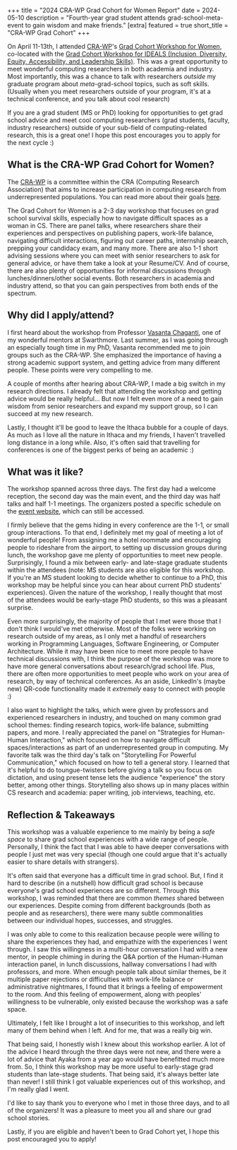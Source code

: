 +++
title = "2024 CRA-WP Grad Cohort for Women Report"
date = 2024-05-10
description = "Fourth-year grad student attends grad-school-meta-event to gain wisdom and make friends."
[extra]
featured = true
short_title = "CRA-WP Grad Cohort"
+++

On April 11-13th, I attended [CRA-WP](https://cra.org/cra-wp/)'s [Grad
Cohort Workshop for
Women](https://cra.org/cra-wp/grad-cohort-for-women/), co-located with
the [Grad Cohort Workshop for IDEALS (Inclusion, Diversity, Equity,
Accessibility, and Leadership
Skills)](https://cra.org/cra-wp/grad-cohort-ideals/). This was a great
opportunity to meet wonderful computing researchers in both academia
and industry. Most importantly, this was a chance to talk with
researchers *outside* my graduate program about *meta*-grad-school
topics, such as soft skills. (Usually when you meet researchers
outside of your program, it's at a technical conference, and you talk
about cool research)

If you are a grad student (MS or PhD) looking for opportunities to get
grad school advice and meet cool computing researchers (grad students,
faculty, industry researchers) outside of your sub-field of
computing-related research, this is a great one! I hope this post
encourages you to apply for the next cycle :)

## What is the CRA-WP Grad Cohort for Women?

The [CRA-WP](https://cra.org/cra-wp/) is a committee within the CRA
(Computing Research Association) that aims to increase participation
in computing research from underrepresented populations. You can read
more about their goals [here](https://cra.org/cra-wp/mission/).

The Grad Cohort for Women is a 2-3 day workshop that focuses on grad
school survival skills, especially how to navigate difficult spaces as
a woman in CS. There are panel talks, where researchers share their
experiences and perspectives on publishing papers, work-life balance,
navigating difficult interactions, figuring out career paths,
internship search, prepping your candidacy exam, and many more. There
are also 1-1 short advising sessions where you can meet with senior
researchers to ask for general advice, or have them take a look at
your Resume/CV. And of course, there are also plenty of opportunities
for informal discussions through lunches/dinners/other social events.
Both researchers in academia and industry attend, so that you can gain
perspectives from both ends of the spectrum.

## Why did I apply/attend?

I first heard about the workshop from Professor [Vasanta
Chaganti](https://www.cs.swarthmore.edu/~chaganti/), one of my
wonderful mentors at Swarthmore. Last summer, as I was going through
an especially tough time in my PhD, Vasanta recommended me to join
groups such as the CRA-WP. She emphasized the importance of having a
strong academic support system, and getting advice from many different
people. These points were very compelling to me.

A couple of months after hearing about CRA-WP, I made a big switch in
my research directions. I already felt that attending the workshop and
getting advice would be really helpful... But now I felt even more of
a need to gain wisdom from senior researchers and expand my support
group, so I can succeed at my new research.

Lastly, I thought it'll be good to leave the Ithaca bubble for a
couple of days. As much as I love all the nature in Ithaca and my
friends, I haven't travelled long distance in a long while. Also, it's
often said that travelling for conferences is one of the biggest perks
of being an academic :)

## What was it like?

The workshop spanned across three days. The first day had a welcome
reception, the second day was the main event, and the third day was
half talks and half 1-1 meetings. The organizers posted a specific
schedule on the [event
website](https://web.cvent.com/event/af32de64-9853-4aff-a0c9-b0dc590dd1e8/summary),
which can still be accessed.

I firmly believe that the gems hiding in every conference are the 1-1,
or small group interactions. To that end, I definitely met my goal of
meeting a lot of wonderful people! From assigning me a hotel roommate
and encouraging people to rideshare from the airport, to setting up
discussion groups during lunch, the workshop gave me plenty of
opportunities to meet new people. <!-- Moreover, everyone that I
talked to was very friendly and nice. --> Surprisingly, I found a mix
between early- and late-stage graduate students within the attendees
(note: MS students are also eligible for this workshop. If you're an
MS student looking to decide whether to continue to a PhD, this
workshop may be helpful since you can hear about current PhD students'
experiences). Given the nature of the workshop, I really thought that
most of the attendees would be early-stage PhD students, so this was a
pleasant surprise.

Even more surprisingly, the majority of people that I met were those
that I don't think I would've met otherwise. Most of the folks were
working on research outside of my areas, as I only met a handful of
researchers working in Programming Languages, Software Engineering, or
Computer Architecture. While it may have been nice to meet more people
to have technical discussions with, I think the purpose of the
workshop was more to have more general conversations about
research/grad school life. Plus, there are often more opportunities to
meet people who work on your area of research, by way of technical
conferences. As an aside, LinkedIn's (maybe new) QR-code functionality
made it *extremely* easy to connect with people :)

I also want to highlight the talks, which were given by professors and
experienced researchers in industry, and touched on many common grad
school themes: finding research topics, work-life balance, submitting
papers, and more. I really appreciated the panel on "Strategies for
Human-Human Interaction," which focused on how to navigate difficult
spaces/interactions as part of an underrepresented group in computing.
My favorite talk was the third day's talk on "Storytelling For
Powerful Communication," which focused on how to tell a general story.
I learned that it's helpful to do toungue-twisters before giving a
talk so you focus on dictation, and using present tense lets the
audience "experience" the story better, among other things.
Storytelling also shows up in many places within CS research and
academia: paper writing, job interviews, teaching, etc.

<!-- The main event day's late afternoon consisted of poster sessions,
which I signed up to present a poster about planned future work.
Presenters were grouped into groups of 5-6 based on research areas,
and we spent ~10 minutes (split between presentation and Q&A) on each
poster.

- Talks were helpful in remembering some meta-principles about grad school
- 1-1 interactions were the most fun part
- Poster presentations
- Favorite session was the storytelling one
-->

## Reflection & Takeaways

This workshop was a valuable experience to me mainly by being a *safe
space* to share grad school experiences with a wide range of people.
Personally, I think the fact that I was able to have deeper
conversations with people I just met was very special (though one
could argue that it's actually easier to share details with
strangers).

It's often said that everyone has a difficult time in grad school.
But, I find it hard to describe (in a nutshell) how difficult grad
school is because everyone's grad school experiences are so different.
Through this workshop, I was reminded that there are common *themes*
shared between our experiences. Despite coming from different
backgrounds (both as people and as researchers), there were many
subtle commonalities between our individual hopes, successes, and
struggles.

I was only able to come to this realization because people were
willing to share the experiences they had, and empathize with the
experiences I went through. I saw this willingness in a multi-hour
conversation I had with a new mentor, in people chiming in during the
Q&A portion of the Human-Human interaction panel, in lunch
discussions, hallway conversations I had with professors, and more.
When enough people talk about similar themes, be it multiple paper
rejections or difficulties with work-life balance or administrative
nightmares, I found that it brings a feeling of empowerment to the
room. And this feeling of empowerment, along with peoples' willingness
to be vulnerable, only existed because the workshop was a safe space.

Ultimately, I felt like I brought a lot of insecurities to this
workshop, and left many of them behind when I left. And for me, that
was a really big win.

That being said, I honestly wish I knew about this workshop earlier. A
lot of the advice I heard through the three days were not new, and
there were a lot of advice that Ayaka from a year ago would have
benefitted much more from. So, I think this workshop may be more
useful to early-stage grad students than late-stage students. That
being said, it's always better late than never! I still think I got
valuable experiences out of this workshop, and I'm really glad I went.

I'd like to say thank you to everyone who I met in those three days,
and to all of the organizers! It was a pleasure to meet you all and
share our grad school stories.

Lastly, if you are eligible and haven't been to Grad Cohort yet, I
hope this post encouraged you to apply!<!-- The Grad Cohort website
contains more information about the event, as well as slides from
previous events, so I recommend you check it out. -->

<!--
0. It's nice to have a space where you can be more vulnerable with people.
1. Sharing experiences is empowering
2. Making new friends is fun!
-->
